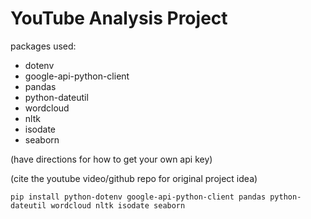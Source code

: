 # YouTube Analysis Project

packages used:
- dotenv
- google-api-python-client
- pandas
- python-dateutil
- wordcloud
- nltk
- isodate
- seaborn

(have directions for how to get your own api key)

(cite the youtube video/github repo for original project idea)

`pip install python-dotenv google-api-python-client pandas python-dateutil wordcloud nltk isodate seaborn`
